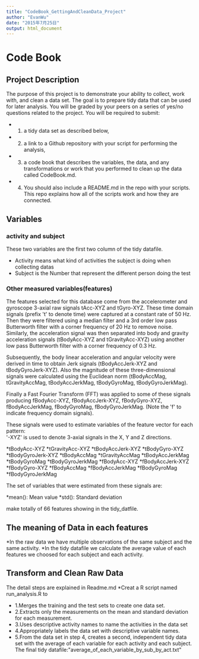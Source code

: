 ```yaml
---
title: "CodeBook_GettingAndCleanData_Project"
author: "EvanWu"
date: "2015年7月25日"
output: html_document
---
```

# Code Book
## Project Description
The purpose of this project is to demonstrate your ability to collect, work with, and clean a data set. The goal is to prepare tidy data that can be used for later analysis. You will be graded by your peers on a series of yes/no questions related to the project. You will be required to submit: 
* 1) a tidy data set as described below, 
* 2) a link to a Github repository with your script for performing the analysis,
* 3) a code book that describes the variables, the data, and any transformations or work that you performed to clean up the data called CodeBook.md. 
* 4) You should also include a README.md in the repo with your scripts. This repo explains how all of the scripts work and how they are connected.   

## Variables
### activity and subject
These two variables are the first two column of the tidy datafile.
* Activity means what kind of activities the subject is doing when collecting datas
* Subject is the Number that represent the different person doing the test

### Other measured variables(features)

The features selected for this database come from the accelerometer and gyroscope 3-axial raw signals tAcc-XYZ and tGyro-XYZ. These time domain signals (prefix 't' to denote time) were captured at a constant rate of 50 Hz. Then they were filtered using a median filter and a 3rd order low pass Butterworth filter with a corner frequency of 20 Hz to remove noise. Similarly, the acceleration signal was then separated into body and gravity acceleration signals (tBodyAcc-XYZ and tGravityAcc-XYZ) using another low pass Butterworth filter with a corner frequency of 0.3 Hz. 

Subsequently, the body linear acceleration and angular velocity were derived in time to obtain Jerk signals (tBodyAccJerk-XYZ and tBodyGyroJerk-XYZ). Also the magnitude of these three-dimensional signals were calculated using the Euclidean norm (tBodyAccMag, tGravityAccMag, tBodyAccJerkMag, tBodyGyroMag, tBodyGyroJerkMag). 

Finally a Fast Fourier Transform (FFT) was applied to some of these signals producing fBodyAcc-XYZ, fBodyAccJerk-XYZ, fBodyGyro-XYZ, fBodyAccJerkMag, fBodyGyroMag, fBodyGyroJerkMag. (Note the 'f' to indicate frequency domain signals). 

These signals were used to estimate variables of the feature vector for each pattern:  
'-XYZ' is used to denote 3-axial signals in the X, Y and Z directions.

*tBodyAcc-XYZ
*tGravityAcc-XYZ
*tBodyAccJerk-XYZ
*tBodyGyro-XYZ
*tBodyGyroJerk-XYZ
*tBodyAccMag
*tGravityAccMag
*tBodyAccJerkMag
*tBodyGyroMag
*tBodyGyroJerkMag
*fBodyAcc-XYZ
*fBodyAccJerk-XYZ
*fBodyGyro-XYZ
*fBodyAccMag
*fBodyAccJerkMag
*fBodyGyroMag
*fBodyGyroJerkMag

The set of variables that were estimated from these signals are: 

*mean(): Mean value
*std(): Standard deviation

make totally of 66 features showing in the tidy_datfile.

## The meaning of Data in each features
*In the raw data we have multiple observations of the same subject and the same activity.
*In the tidy datafile we calculate the average value of each features we choosed for each subject and each activity.

## Transform and Clean Raw Data
The detail steps are explained in Readme.md
*Creat a R script named run_analysis.R to
* 1.Merges the training and the test sets to create one data set.
* 2.Extracts only the measurements on the mean and standard deviation for each measurement. 
* 3.Uses descriptive activity names to name the activities in the data set
* 4.Appropriately labels the data set with descriptive variable names. 
* 5.From the data set in step 4, creates a second, independent tidy data set with the average of each variable for each activity and each subject.
The final tidy datafile:"average_of_each_variable_by_sub_by_act.txt"



